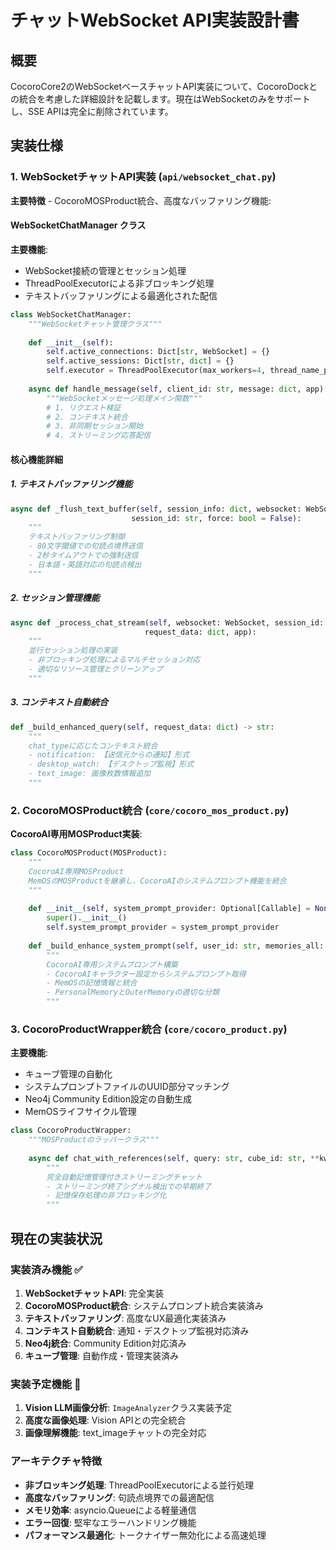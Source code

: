 # チャットWebSocket API実装設計書

## 概要

CocoroCore2のWebSocketベースチャットAPI実装について、CocoroDockとの統合を考慮した詳細設計を記載します。現在はWebSocketのみをサポートし、SSE APIは完全に削除されています。

## 実装仕様

### 1. WebSocketチャットAPI実装 (`api/websocket_chat.py`)

**主要特徴** - CocoroMOSProduct統合、高度なバッファリング機能:

#### WebSocketChatManager クラス

**主要機能**:
- WebSocket接続の管理とセッション処理
- ThreadPoolExecutorによる非ブロッキング処理
- テキストバッファリングによる最適化された配信

```python
class WebSocketChatManager:
    """WebSocketチャット管理クラス"""
    
    def __init__(self):
        self.active_connections: Dict[str, WebSocket] = {}
        self.active_sessions: Dict[str, dict] = {}
        self.executor = ThreadPoolExecutor(max_workers=4, thread_name_prefix="MOSProduct")
    
    async def handle_message(self, client_id: str, message: dict, app):
        """WebSocketメッセージ処理メイン関数"""
        # 1. リクエスト検証
        # 2. コンテキスト統合
        # 3. 非同期セッション開始
        # 4. ストリーミング応答配信
```

#### 核心機能詳細

##### 1. テキストバッファリング機能
```python
async def _flush_text_buffer(self, session_info: dict, websocket: WebSocket, 
                           session_id: str, force: bool = False):
    """
    テキストバッファリング制御
    - 80文字閾値での句読点境界送信
    - 2秒タイムアウトでの強制送信
    - 日本語・英語対応の句読点検出
    """
```

##### 2. セッション管理機能
```python
async def _process_chat_stream(self, websocket: WebSocket, session_id: str, 
                              request_data: dict, app):
    """
    並行セッション処理の実装
    - 非ブロッキング処理によるマルチセッション対応
    - 適切なリソース管理とクリーンアップ
    """
```

##### 3. コンテキスト自動統合
```python
def _build_enhanced_query(self, request_data: dict) -> str:
    """
    chat_typeに応じたコンテキスト統合
    - notification: 【送信元からの通知】形式
    - desktop_watch: 【デスクトップ監視】形式
    - text_image: 画像枚数情報追加
    """
```

### 2. CocoroMOSProduct統合 (`core/cocoro_mos_product.py`)

**CocoroAI専用MOSProduct実装**:

```python
class CocoroMOSProduct(MOSProduct):
    """
    CocoroAI専用MOSProduct
    MemOSのMOSProductを継承し、CocoroAIのシステムプロンプト機能を統合
    """
    
    def __init__(self, system_prompt_provider: Optional[Callable] = None):
        super().__init__()
        self.system_prompt_provider = system_prompt_provider
    
    def _build_enhance_system_prompt(self, user_id: str, memories_all: List) -> str:
        """
        CocoroAI専用システムプロンプト構築
        - CocoroAIキャラクター設定からシステムプロンプト取得
        - MemOSの記憶情報と統合
        - PersonalMemoryとOuterMemoryの適切な分類
        """
```

### 3. CocoroProductWrapper統合 (`core/cocoro_product.py`)

**主要機能**:
- キューブ管理の自動化
- システムプロンプトファイルのUUID部分マッチング
- Neo4j Community Edition設定の自動生成
- MemOSライフサイクル管理

```python
class CocoroProductWrapper:
    """MOSProductのラッパークラス"""
    
    async def chat_with_references(self, query: str, cube_id: str, **kwargs):
        """
        完全自動記憶管理付きストリーミングチャット
        - ストリーミング終了シグナル検出での早期終了
        - 記憶保存処理の非ブロッキング化
        """
```

## 現在の実装状況

### 実装済み機能 ✅

1. **WebSocketチャットAPI**: 完全実装
2. **CocoroMOSProduct統合**: システムプロンプト統合実装済み
3. **テキストバッファリング**: 高度なUX最適化実装済み
4. **コンテキスト自動統合**: 通知・デスクトップ監視対応済み
5. **Neo4j統合**: Community Edition対応済み
6. **キューブ管理**: 自動作成・管理実装済み

### 実装予定機能 🚧

1. **Vision LLM画像分析**: `ImageAnalyzer`クラス実装予定
2. **高度な画像処理**: Vision APIとの完全統合
3. **画像理解機能**: text_imageチャットの完全対応

### アーキテクチャ特徴

- **非ブロッキング処理**: ThreadPoolExecutorによる並行処理
- **高度なバッファリング**: 句読点境界での最適配信
- **メモリ効率**: asyncio.Queueによる軽量通信
- **エラー回復**: 堅牢なエラーハンドリング機能
- **パフォーマンス最適化**: トークナイザー無効化による高速処理
